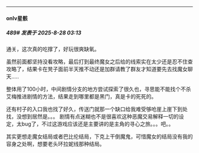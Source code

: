 ﻿
*****

####  onlv星骸  
##### 489#       发表于 2025-8-28 03:13

通关，这次真的吃撑了，好玩很爽缺氧。

虽然前面都坚持没看攻略，最后打到最终魔女之后给的线索实在太少还是忍不住查攻略了，结果卡在凳子面前半天推不动还是加群请教了群友才知道要先去找魔女聊天.....

整体用了100小时，中间剧情分支的地方尝试探索了很久也，寻思能不能找个不杀艾梅推进剧情的方法，结果走到哪里都是黑门，真是卡的死死的。

还有村子的入口我也找了好久，传送门就那一个缺口给我难受够呛崖上崖下到处找，没想到居然是。。。
剧情有点迷糊也不是很喜欢这种恶魔交易解释一切的设定，太bug了，不过这游戏应该还是主要讲的是主角的寻心之旅。。。吧。。

其实更想走魔女结局或者巴比伦结局，下克上干倒魔鬼，可惜魔女的结局没有我的容身之处啊，想要老头环拉妮线那种结局。

